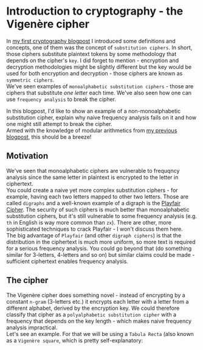 # Introduction to cryptography - the Vigenère cipher
In [my first cryptography blogpost](https://github.com/yo-yo-yo-jbo/crypto_terminology/) I introduced some definitions and concepts, one of them was the concept of `substitution ciphers`. In short, those ciphers substitute plaintext tokens by some methodology that depends on the cipher's `key`. I did forget to mention - encryption and decryption methodologies might be slightly different but the key would be used for both encryption and decryption - those ciphers are known as `symmetric ciphers`.  
We've seen examples of `monoalphabetic substitution ciphers` - those are ciphers that substitute *one letter* each time. We've also seen how one can use `frequency analysis` to break the cipher.  

In this blogpost, I'd like to show an example of a non-monoalphabetic substitution cipher, explain why naive frequency analysis fails on it and how one might still attempt to break the cipher.  
Armed with the knowledge of modular arithmetics from [my previous blogpost](https://github.com/yo-yo-yo-jbo/crypto_modular/), this should be a breeze!

## Motivation
We've seen that monoalphabetic ciphers are vulnerable to frequqncy analysis since the same letter in plaintext is encrypted to the letter in ciphertext.  
You could create a naive yet more complex substitution ciphers - for example, having each two letters mapped to other two letters. Those are called `digraphs` and a well-known example of a digraph is the [Playfair Cipher](https://en.wikipedia.org/wiki/Playfair_cipher). The security of such ciphers is much better than monoalphabetic substitution ciphers, but it's still vulnerable to some frequency analysis (e.g. `th` in English is way more common than `zx`). There are other, more sophisticated techniques to crack Playfair - I won't discuss them here.  
The big advantage of `Playfair` (and other `digraph ciphers`) is that the distribution in the ciphertext is much more uniform, so more text is required for a serious frequency analysis. You could go beyond that (do something similar for 3-letters, 4-letters and so on) but similar claims could be made - sufficient ciphertext enables frequency analysis.  

## The cipher
The Vigenère cipher does something novel - instead of encrypting by a constant `n-gram` (3-letters etc.) it encrypts each letter with a letter from a different alphabet, derived by the encryption key. We could therefore classify that cipher as a `polyalphabetic substitution cipher` with a frequency that depends on the key length - which makes naive frequency analysis impractical.  
Let's see an example. For that we will be using a `Tabula Recta` (also known as a `Vigenère square`, which is pretty self-explanatory:
